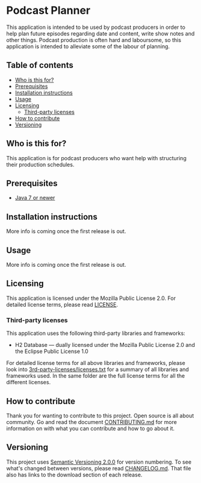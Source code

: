 # Podcast Planner
This application is intended to be used by podcast producers in order to help 
plan future episodes regarding date and content, write show notes and other 
things. Podcast production is often hard and laboursome, so this application is 
intended to alleviate some of the labour of planning.

## Table of contents
* [Who is this for?](#who-is-this-for)
* [Prerequisites](#prerequisites)
* [Installation instructions](#installation-instructions)
* [Usage](#usage)
* [Licensing](#licensing)
    * [Third-party licenses](#third-party-licenses)
* [How to contribute](#how-to-contribute)
* [Versioning](#versioning)

## Who is this for?
This application is for podcast producers who want help with structuring their 
production schedules.

## Prerequisites
* [Java 7 or newer][1]

## Installation instructions
More info is coming once the first release is out.

## Usage
More info is coming once the first release is out.

## Licensing
This application is licensed under the Mozilla Public License 2.0. For detailed 
license terms, please read [LICENSE][8].

### Third-party licenses
This application uses the following third-party libraries and frameworks:

* H2 Database &mdash; dually licensed under the Mozilla Public License 2.0 and 
the Eclipse Public License 1.0

For detailed license terms for all above libraries and frameworks, please look 
into [3rd-party-licenses/licenses.txt][2] for a summary of all libraries and 
frameworks used. In the same folder are the full license terms for all the 
different licenses.

## How to contribute
Thank you for wanting to contribute to this project. Open source is all about 
community. Go and read the document [CONTRIBUTING.md][9] for more information 
on with what you can contribute and how to go about it.

## Versioning
This project uses [Semantic Versioning 2.0.0][3] for version numbering. To see 
what's changed between versions, please read [CHANGELOG.md][10]. That file also 
has links to the download section of each release.


[1]: https://www.oracle.com/technetwork/java/javase/downloads/index.html
[2]: 3rd-party-licenses/licenses.txt
[3]: https://semver.org/
[8]: LICENSE
[9]: CONTRIBUTING.md
[10]: CHANGELOG.md
